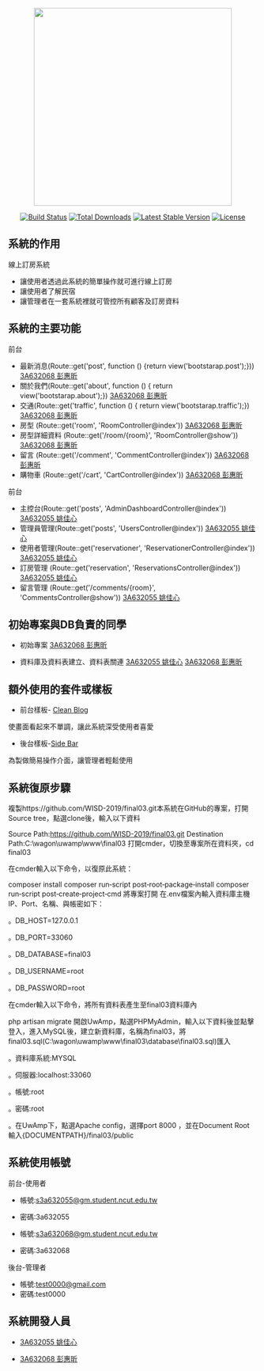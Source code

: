 <p align="center"><img src="https://res.cloudinary.com/dtfbvvkyp/image/upload/v1566331377/laravel-logolockup-cmyk-red.svg" width="400"></p>

<p align="center">
<a href="https://travis-ci.org/laravel/framework"><img src="https://travis-ci.org/laravel/framework.svg" alt="Build Status"></a>
<a href="https://packagist.org/packages/laravel/framework"><img src="https://poser.pugx.org/laravel/framework/d/total.svg" alt="Total Downloads"></a>
<a href="https://packagist.org/packages/laravel/framework"><img src="https://poser.pugx.org/laravel/framework/v/stable.svg" alt="Latest Stable Version"></a>
<a href="https://packagist.org/packages/laravel/framework"><img src="https://poser.pugx.org/laravel/framework/license.svg" alt="License"></a>
</p>

## 系統的作用

線上訂房系統

- 讓使用者透過此系統的簡單操作就可進行線上訂房
- 讓使用者了解民宿
- 讓管理者在一套系統裡就可管控所有顧客及訂房資料


## 系統的主要功能
前台

- 最新消息(Route::get('post', function () {return view('bootstarap.post');}))   [3A632068 彭惠昕](https://github.com/3A632068)
- 關於我們(Route::get('about', function () {    return view('bootstarap.about');})   [3A632068 彭惠昕](https://github.com/3A632068)
- 交通(Route::get('traffic', function () { return view('bootstarap.traffic');})   [3A632068 彭惠昕](https://github.com/3A632068)
- 房型 (Route::get('room', 'RoomController@index')) [3A632068 彭惠昕](https://github.com/3A632068)
- 房型詳細資料 (Route::get('/room/{room}', 'RoomController@show'))   [3A632068 彭惠昕](https://github.com/3A632068)
- 留言 (Route::get('/comment', 'CommentController@index'))   [3A632068 彭惠昕](https://github.com/3A632068)
- 購物車 (Route::get('/cart', 'CartController@index'))   [3A632068 彭惠昕](https://github.com/3A632068)

前台

- 主控台(Route::get('posts', 'AdminDashboardController@index'))   [3A632055 姚佳心](https://github.com/3A632055)
- 管理員管理(Route::get('posts', 'UsersController@index'))   [3A632055 姚佳心](https://github.com/3A632055)
- 使用者管理(Route::get('reservationer', 'ReservationerController@index'))   [3A632055 姚佳心](https://github.com/3A632055)
- 訂房管理 (Route::get('reservation', 'ReservationsController@index'))   [3A632055 姚佳心](https://github.com/3A632055)
- 留言管理 (Route::get('/comments/{room}', 'CommentsController@show'))   [3A632055 姚佳心](https://github.com/3A632055)


## 初始專案與DB負責的同學


- 初始專案 [3A632068 彭惠昕](https://github.com/3A632068)

- 資料庫及資料表建立、資料表關連  [3A632055 姚佳心](https://github.com/3A632055) [3A632068 彭惠昕](https://github.com/3A632068)

## 額外使用的套件或樣板

- 前台樣板- [Clean Blog](https://startbootstrap.com/themes/clean-blog/)

使畫面看起來不單調，讓此系統深受使用者喜愛

- 後台樣板-[Side Bar](https://startbootstrap.com/templates/simple-sidebar/)

為製做簡易操作介面，讓管理者輕鬆使用

## 系統復原步驟

複製https://github.com/WISD-2019/final03.git本系統在GitHub的專案，打開Source tree，點選clone後，輸入以下資料

Source Path:https://github.com/WISD-2019/final03.git
Destination Path:C:\wagon\uwamp\www\final03
打開cmder，切換至專案所在資料夾，cd final03

在cmder輸入以下命令，以復原此系統：

composer install
composer run‐script post‐root‐package‐install
composer run‐script post‐create‐project‐cmd
將專案打開 在.env檔案內輸入資料庫主機IP、Port、名稱、與帳密如下：

。DB_HOST=127.0.0.1

。DB_PORT=33060

。DB_DATABASE=final03

。DB_USERNAME=root

。DB_PASSWORD=root

在cmder輸入以下命令，將所有資料表產生至final03資料庫內

php artisan migrate
開啟UwAmp，點選PHPMyAdmin，輸入以下資料後並點擊登入，進入MySQL後，建立新資料庫，名稱為final03，將final03.sql(C:\wagon\uwamp\www\final03\database\final03.sql)匯入

。資料庫系統:MYSQL

。伺服器:localhost:33060

。帳號:root

。密碼:root

。在UwAmp下，點選Apache config，選擇port 8000 ，並在Document Root 輸入{DOCUMENTPATH}/final03/public

## 系統使用帳號

前台-使用者

- 帳號:s3a632055@gm.student.ncut.edu.tw

- 密碼:3a632055

- 帳號:s3a632068@gm.student.ncut.edu.tw

- 密碼:3a632068

後台-管理者

- 帳號:test0000@gmail.com
- 密碼:test0000

## 系統開發人員

- [3A632055 姚佳心](https://github.com/3A632055)

- [3A632068 彭惠昕](https://github.com/3A632068)
